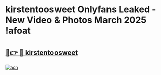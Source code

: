 # kirstentoosweet Onlyfans Leaked - New Video & Photos March 2025 !afoat

# <h2><a href="https://y4qxe9.iuczelnia.edu.pl?title=kirstentoosweet&ref=afoat">🔗👉 🔴 kirstentoosweet</a></h2>

[![acn](https://github.com/user-attachments/assets/0f9c940e-d8b0-45ae-aac7-cd30a18b3e1c)](https://y4qxe9.iuczelnia.edu.pl?title=kirstentoosweet&ref=afoat)

